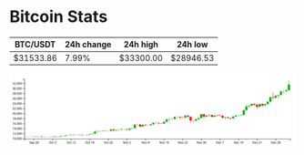 # Bitcoin Stats

BTC/USDT|24h change|24h high|24h low|
|---|---|---|---|
|$31533.86|7.99%|$33300.00|$28946.53|

<img src="./chart.svg">

